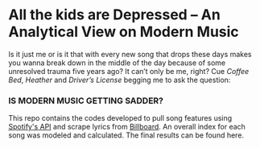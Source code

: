 # All the kids are Depressed – An Analytical View on Modern Music

Is it just me or is it that with every new song that drops these days makes you wanna break down in the middle of the day because of some unresolved trauma five years ago? It can’t only be me, right? 
Cue *Coffee Bed*, *Heather* and *Driver’s License* begging me to ask the question:

### IS MODERN MUSIC GETTING SADDER? 

This repo contains the codes developed to pull song features using [Spotify's API](https://spotipy.readthedocs.io/en/2.19.0/#) and scrape lyrics from [Billboard](http://billboardtop100of.com/).
An overall index for each song was modeled and calculated. The final results can be found here. 




